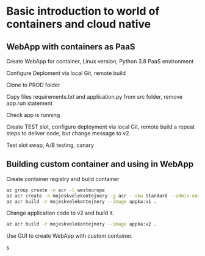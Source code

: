 # Basic introduction to world of containers and cloud native

## WebApp with containers as PaaS

Create WebApp for container, Linux version, Python 3.8 PaaS environment

Configure Deploment via local Git, remote build

Clone to PROD folder

Copy files requirements.txt and application.py from src folder, remove app.run statement

Check app is running

Create TEST slot, configure deployment via local Git, remote build a repeat steps to deliver code, but change message to v2.

Test slot swap, A/B testing, canary

## Building custom container and using in WebApp
Create container registry and build container

```bash
az group create -n acr -l westeurope
az acr create -n mojeskvelekontejnery -g acr --sku Standard --admin-enabled
az acr build -r mojeskvelekontejnery --image appka:v1 .
```

Change application code to v2 and build it.

```bash
az acr build -r mojeskvelekontejnery --image appka:v2 .
```

Use GUI to create WebApp with custom container.

s
